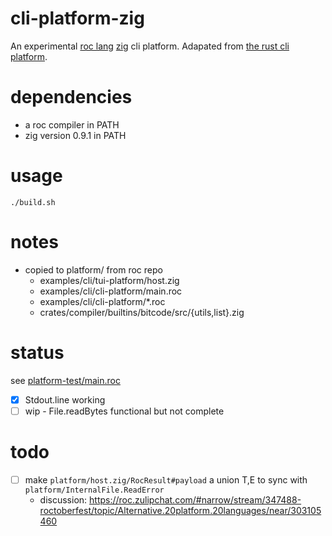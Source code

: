 # cli-platform-zig
An experimental [roc lang](https://github.com/roc-lang) [zig](https://ziglang.org) cli platform.  Adapated from [the rust cli platform](https://github.com/roc-lang/roc/tree/main/examples/cli/cli-platform).  

# dependencies
- a roc compiler in PATH
- zig version 0.9.1 in PATH

# usage
```console
./build.sh
```

# notes
- copied to platform/ from roc repo
  - examples/cli/tui-platform/host.zig
  - examples/cli/cli-platform/main.roc
  - examples/cli/cli-platform/*.roc
  - crates/compiler/builtins/bitcode/src/{utils,list}.zig

# status
see [platform-test/main.roc](platform-test/main.roc)
  - [x] Stdout.line working
  - [ ] wip - File.readBytes functional but not complete

# todo
  - [ ] make `platform/host.zig/RocResult#payload` a union T,E to sync with `platform/InternalFile.ReadError`
      - discussion:  https://roc.zulipchat.com/#narrow/stream/347488-roctoberfest/topic/Alternative.20platform.20languages/near/303105460
